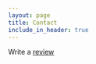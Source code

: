 ```yaml
---
layout: page
title: Contact
include_in_header: true
---
```


Write a [review](https://apps.apple.com/us/app/id6504161085?action=write-review)

